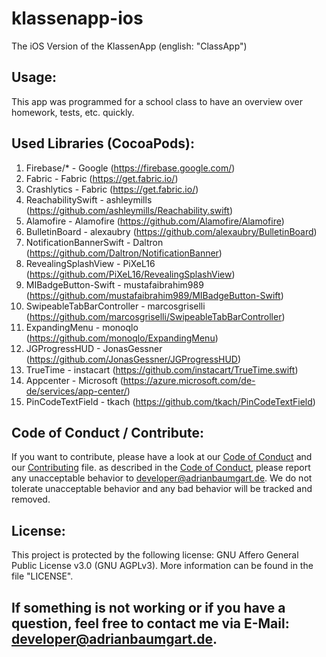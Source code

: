 # klassenapp-ios
The iOS Version of the KlassenApp (english: "ClassApp")

## Usage:
This app was programmed for a school class to have an overview over homework, tests, etc. quickly.
## Used Libraries (CocoaPods):
1. Firebase/* - Google (https://firebase.google.com/)
2. Fabric - Fabric (https://get.fabric.io/)
3. Crashlytics - Fabric (https://get.fabric.io/)
4. ReachabilitySwift - ashleymills (https://github.com/ashleymills/Reachability.swift)
5. Alamofire - Alamofire (https://github.com/Alamofire/Alamofire)
6. BulletinBoard - alexaubry (https://github.com/alexaubry/BulletinBoard)
7. NotificationBannerSwift - Daltron (https://github.com/Daltron/NotificationBanner)
8. RevealingSplashView - PiXeL16 (https://github.com/PiXeL16/RevealingSplashView)
9. MIBadgeButton-Swift - mustafaibrahim989 (https://github.com/mustafaibrahim989/MIBadgeButton-Swift)
10. SwipeableTabBarController - marcosgriselli (https://github.com/marcosgriselli/SwipeableTabBarController)
11. ExpandingMenu - monoqlo (https://github.com/monoqlo/ExpandingMenu)
12. JGProgressHUD - JonasGessner (https://github.com/JonasGessner/JGProgressHUD)
13. TrueTime - instacart (https://github.com/instacart/TrueTime.swift)
14. Appcenter - Microsoft (https://azure.microsoft.com/de-de/services/app-center/)
15. PinCodeTextField - tkach (https://github.com/tkach/PinCodeTextField)
## Code of Conduct / Contribute:
If you want to contribute, please have a look at our [Code of Conduct](https://github.com/AdriBoy21/klassenapp-ios/blob/master/CODE_OF_CONDUCT.md) and our [Contributing](https://github.com/AdriBoy21/klassenapp-ios/blob/master/CONTRIBUTING.md) file.
as described in the [Code of Conduct](https://github.com/AdriBoy21/klassenapp-ios/blob/master/CODE_OF_CONDUCT.md), please report any unacceptable behavior to developer@adrianbaumgart.de. We do not tolerate unacceptable behavior and any bad behavior will be tracked and removed.
## License:
This project is protected by the following license: GNU Affero General Public License v3.0 (GNU AGPLv3). More information can be found in the file "LICENSE".

## If something is not working or if you have a question, feel free to contact me via E-Mail: [developer@adrianbaumgart.de](mailto:developer@adrianbaumgart.de).
